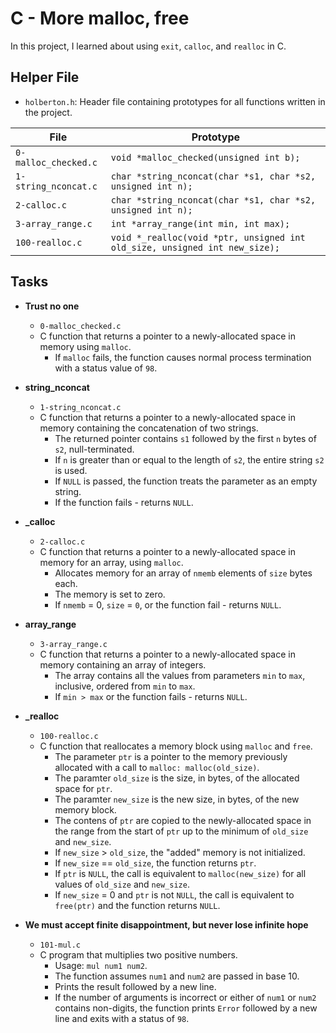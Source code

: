 # C - More malloc, free
In this project, I learned about using `exit`, `calloc`, and `realloc` in C.

## Helper File

* `holberton.h`: Header file containing prototypes for all functions written in the project.

| File                 | Prototype                                                                  |
| -------------------- | -------------------------------------------------------------------------- |
| `0-malloc_checked.c` | `void *malloc_checked(unsigned int b);`                                    |
| `1-string_nconcat.c` | `char *string_nconcat(char *s1, char *s2, unsigned int n);`                |
| `2-calloc.c`         | `char *string_nconcat(char *s1, char *s2, unsigned int n);`                |
| `3-array_range.c`    | `int *array_range(int min, int max);`                                      |
| `100-realloc.c`      | `void *_realloc(void *ptr, unsigned int old_size, unsigned int new_size);` |

## Tasks
* **Trust no one**
  * `0-malloc_checked.c`
  * C function that returns a pointer to a newly-allocated space in memory using `malloc`.
    * If `malloc` fails, the function causes normal process termination with a status value of `98`.

* **string_nconcat**
  * `1-string_nconcat.c`
  * C function that returns a pointer to a newly-allocated space in memory containing the concatenation of two strings.
    * The returned pointer contains `s1` followed by the first `n` bytes of `s2`, null-terminated.
    * If `n` is greater than or equal to the length of `s2`, the entire string `s2` is used.
    * If `NULL` is passed, the function treats the parameter as an empty string.
    * If the function fails - returns `NULL`.

* **_calloc**
  * `2-calloc.c`
  * C function that returns a pointer to a newly-allocated space in memory for an array, using `malloc`.
    * Allocates memory for an array of `nmemb` elements of `size` bytes each.
    * The memory is set to zero.
    * If `nmemb` = 0, `size` = `0`, or the function fail - returns `NULL`.

* **array_range**
  * `3-array_range.c`
  * C function that returns a pointer to a newly-allocated space in memory containing an array of integers.
    * The array contains all the values from parameters `min` to `max`, inclusive, ordered from `min` to `max`.
    * If `min > max` or the function fails - returns `NULL`.

* **_realloc**
  * `100-realloc.c`
  * C function that reallocates a memory block using `malloc` and `free`.
    * The parameter `ptr` is a pointer to the memory previously allocated with a call to `malloc: malloc(old_size)`.
    * The paramter `old_size` is the size, in bytes, of the allocated space for `ptr`.
    * The paramter `new_size` is the new size, in bytes, of the new memory block.
    * The contens of `ptr` are copied to the newly-allocated space in the range from the start of `ptr` up to the minimum of `old_size` and `new_size`.
    * If `new_size` > `old_size`, the "added" memory is not initialized.
    * If `new_size` == `old_size`, the function returns `ptr`.
    * If `ptr` is `NULL`, the call is equivalent to `malloc(new_size)` for all values of `old_size` and `new_size`.
    * If `new_size` = 0 and `ptr` is not `NULL`, the call is equivalent to `free(ptr)` and the function returns `NULL`.

* **We must accept finite disappointment, but never lose infinite hope**
  * `101-mul.c`
  * C program that multiplies two positive numbers.
    * Usage: `mul num1 num2`.
    * The function assumes `num1` and `num2` are passed in base 10.
    * Prints the result followed by a new line.
    * If the number of arguments is incorrect or either of `num1` or `num2` contains non-digits, the function prints `Error` followed by a new line and exits with a status of `98`.
